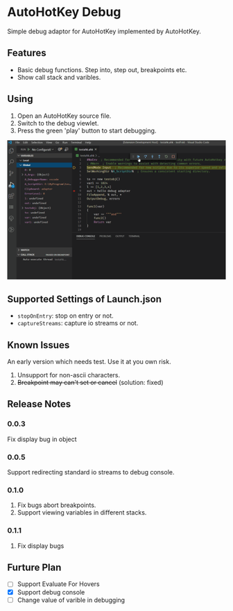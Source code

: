 # AutoHotKey Debug

Simple debug adaptor for AutoHotKey implemented by AutoHotKey.

## Features

* Basic debug functions. Step into, step out, breakpoints etc.
* Show call stack and varibles.

## Using

1. Open an AutoHotKey source file.
2. Switch to the debug viewlet.
3. Press the green 'play' button to start debugging.

![Debug](images/debugging.gif)

## Supported Settings of Launch.json

* `stopOnEntry`: stop on entry or not.
* `captureStreams`: capture io streams or not.

## Known Issues

An early version which needs test. Use it at you own risk.
1. Unsupport for non-ascii characters.
2. ~~Breakpoint may can't set or cancel~~ (solution: fixed)

## Release Notes

### 0.0.3

Fix display bug in object

### 0.0.5

Support redirecting standard io streams to debug console.

### 0.1.0

1. Fix bugs abort breakpoints.
2. Support viewing variables in different stacks.

### 0.1.1

1. Fix display bugs

## Furture Plan

* [ ] Support Evaluate For Hovers
* [x] Support debug console
* [ ] Change value of varible in debugging
